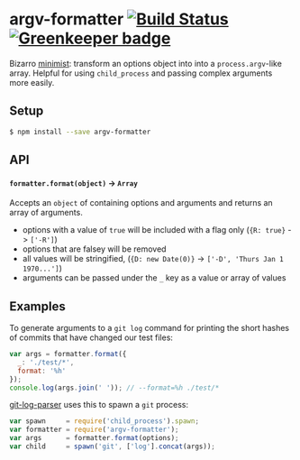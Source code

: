 argv-formatter [![Build Status](https://travis-ci.org/bendrucker/argv-formatter.svg?branch=master)](https://travis-ci.org/bendrucker/argv-formatter) [![Greenkeeper badge](https://badges.greenkeeper.io/bendrucker/argv-formatter.svg)](https://greenkeeper.io/)
==============

Bizarro [minimist](https://github.com/substack/minimist): transform an options object into into a `process.argv`-like array. Helpful for using `child_process` and passing complex arguments more easily. 

## Setup

```bash
$ npm install --save argv-formatter
```

## API

#### `formatter.format(object)` -> `Array`

Accepts an `object` of containing options and arguments and returns an array of arguments. 

* options with a value of `true` will be included with a flag only (`{R: true}` -> `['-R']`)
* options that are falsey will be removed
* all values will be stringified, (`{D: new Date(0)}` -> `['-D', 'Thurs Jan 1 1970...']`)
* arguments can be passed under the `_` key as a value or array of values

## Examples

To generate arguments to a `git log` command for printing the short hashes of commits that have changed our test files:
```js
var args = formatter.format({
  _: './test/*',
  format: '%h'
});
console.log(args.join(' ')); // --format=%h ./test/*

```

[git-log-parser](https://github.com/bendrucker/git-log-parser) uses this to spawn a `git` process:

```js
var spawn     = require('child_process').spawn;
var formatter = require('argv-formatter');
var args      = formatter.format(options);
var child     = spawn('git', ['log'].concat(args));
```
